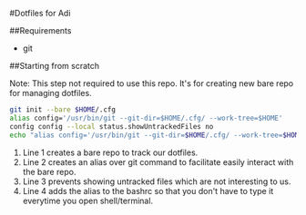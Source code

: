 #Dotfiles for Adi

##Requirements
* git

##Starting from scratch

Note: This step not required to use this repo. It's for creating new bare repo for managing dotfiles.

```bash
git init --bare $HOME/.cfg
alias config='/usr/bin/git --git-dir=$HOME/.cfg/ --work-tree=$HOME'
config config --local status.showUntrackedFiles no
echo "alias config='/usr/bin/git --git-dir=$HOME/.cfg/ --work-tree=$HOME'" >> $HOME/.bashrc
```

1. Line 1 creates a bare repo to track our dotfiles.
1. Line 2 creates an alias over git command to facilitate easily interact with the bare repo.
1. Line 3 prevents showing untracked files which are not interesting to us.
1. Line 4 adds the alias to the bashrc so that you don't have to type it everytime you open shell/terminal.


